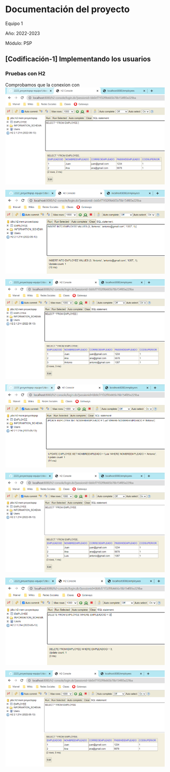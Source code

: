# Documentación del proyecto
Equipo 1

Año: 2022-2023

Módulo: PSP

## [Codificación-1] Implementando los usuarios

### Pruebas con H2

Comprobamos que la conexion con 
![Captura de pantalla_20221204_174249.png](Captura%20de%20pantalla_20221204_174249.png)

![Captura de pantalla_20221204_174351.png](Captura%20de%20pantalla_20221204_174351.png)

![Captura de pantalla_20221204_174415.png](Captura%20de%20pantalla_20221204_174415.png)

![Captura de pantalla_20221204_174604.png](Captura%20de%20pantalla_20221204_174604.png)

![Captura de pantalla_20221204_174618.png](Captura%20de%20pantalla_20221204_174618.png)

![Captura de pantalla_20221204_174704.png](Captura%20de%20pantalla_20221204_174704.png)

![Captura de pantalla_20221204_174724.png](Captura%20de%20pantalla_20221204_174724.png)